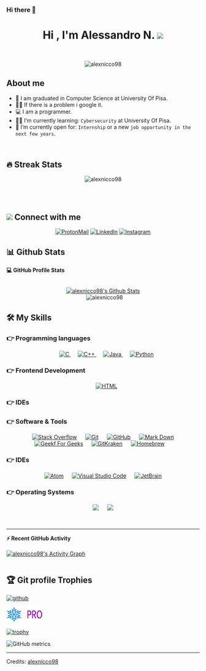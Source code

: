 ### Hi there 👋

<h1 align="center">Hi , I'm Alessandro N. <img src="https://media.giphy.com/media/hvRJCLFzcasrR4ia7z/giphy.gif" width="35"></h1>

<br>

<p align="center"> 
	<img src="https://komarev.com/ghpvc/?username=alexnicco98&label=Profile%20views&color=0e75b6&style=plastic" alt="alexnicco98" /> 
</p>


##  About me
- :school: I am graduated in Computer Science at University Of Pisa.
- :technologist: If there is a problem i google it.
- :computer: I am a programmer.
- :student: I’m currently learning: `Cybersecurity`  at University Of Pisa.
- :thinking: I’m currently open for: `Internship` or a new `job opportunity in the next few years`.

<br>

## 🔥 Streak Stats
<p align="center"><img src="https://github-readme-streak-stats.herokuapp.com/?user=alexnicco98&theme=algolia" alt="alexnicco98" /></p>

<br>
<br>

## <img src="https://media.giphy.com/media/iY8CRBdQXODJSCERIr/giphy.gif" width="30px"> Connect with me
<p align="center">
	<a href="a.niccolini@protonmail.com"><img src="https://img.icons8.com/bubbles/50/000000/gmail.png" alt="ProtonMail"/></a>
	<a href="https://www.linkedin.com/in/alessandro-niccolini-154569236/"><img src="https://img.icons8.com/bubbles/50/000000/linkedin.png" alt="LinkedIn"/></a>
	<a href="https://www.instagram.com/alessandroniccolini/"><img src="https://img.icons8.com/bubbles/50/000000/instagram.png" alt="Instagram"/></a>
</p>

## 📊 Github Stats

  <summary><b>💻 GitHub Profile Stats</b></summary>
  <br/>
  <p align="center">
    <a href="https://github.com/anuraghazra/github-readme-stats"><img alt="alexnicco98's Github Stats" src="https://github-readme-stats.vercel.app/api?username=alexnicco98&show_icons=true&count_private=true&theme=algolia" height="192px"/></a>
<br/>
  &nbsp;
	  <img src="https://github-readme-stats.vercel.app/api/top-langs?username=alexnicco98&langs_count=10&show_icons=true&locale=en&layout=compact&theme=algolia" alt="alexnicco98" height="192px"/>
  <br/>
  </p>


## 🛠️ My Skills

### 👉 Programming languages

<p align="center"> 
  &emsp; 
  <a href="https://www.cprogramming.com/" target="_blank"> 
    <img alt="C" src="https://img.shields.io/badge/C%20-%232370ED.svg?style=plastic&logo=c&logoColor=white">
  </a> 
  &emsp;
  <a href="https://www.w3schools.com/cpp/" target="_blank"> 
    <img alt="C++" src="https://img.shields.io/badge/C++%20-%2300599C.svg?style=plastic&logo=c%2B%2B&logoColor=white">
  </a> 
  &emsp;
  <a href="https://www.java.com" target="_blank"> 
    <img alt="Java" src="https://img.shields.io/badge/Java-%23007396.svg?style=plastic&logo=java&logoColor=white">
  </a>
  &emsp;
   <a href="https://www.python.org" target="_blank">
    <img alt="Python" src="https://img.shields.io/badge/Python%20-%2314354C.svg?style=plastic&logo=python&logoColor=white">
  </a>
</p>

### 👉 Frontend Development
<p align="center"> 
  &emsp; 
  <a href="https://www.w3.org/html/" target="_blank"> 
   <img alt="HTML" src="https://img.shields.io/badge/HTML5%20-%23E34F26.svg?style=plastic&logo=html5&logoColor=white">
  </a>   
</p>

### 👉 IDEs

 ### 👉 Software & Tools
 
<p align="center">
  &emsp;
  <a href="#"><img alt="Stack Overflow" src="https://img.shields.io/badge/-Stack%20Overflow-FE7A16?style=plastic&logo=stack-overflow&logoColor=white"></a>
  &emsp;
    <a href="#"><img alt="Git" src="https://img.shields.io/badge/Git%20-%23F05033.svg?style=plastic&logo=git&logoColor=white"></a>
  &emsp;
    <a href="#"><img alt="GitHub" src="https://img.shields.io/badge/github-%23181717.svg?style=plastic&logo=github&logoColor=white"></a>
  &emsp;
    <a href="#"><img alt="Mark Down" src="https://img.shields.io/badge/Markdown-000000?style=plastic&logo=markdown&logoColor=white"></a>
  &emsp;
    <a href="#"><img alt="Geekf For Geeks" src="https://img.shields.io/badge/geeksforgeeks-%230F9D58.svg?style=plastic&logo=geeksforgeeks&logoColor=white"></a>
  &emsp;
  <a href="#"><img alt="GitKraken" src="https://img.shields.io/badge/GitKraken-179287?style=for-the-badge&labelColor=1A1A2C&logoColor=179287&logo=gitkraken"></a>
  &emsp;
   <a href="#"><img alt="Homebrew" src="https://img.shields.io/badge/Homebrew-f9d094?style=for-the-badge&labelColor=2e2a24&logoColor=FBB040&logo=homebrew"></a>
  &emsp; 
</p>

 ### 👉 IDEs
 
<p align="center">
  &emsp;
  <a href="#"><img alt="Atom" src="https://img.shields.io/badge/atom-%2366595C.svg?&style=plastic&logo=atom&logoColor=white" /></a>
  &emsp;
    <a href="#"><img alt="Visual Studio Code" src="https://img.shields.io/badge/Visual%20Studio%20Code-0078d7.svg?style=plastic&logo=visual-studio-code&logoColor=white"></a>
  &emsp;
    <a href="#"><img alt="JetBrain" src="https://img.shields.io/badge/jetbrains-%23000000.svg?style=plastic&logo=jetbrains&logoColor=white" /></a>
  &emsp;   
</p>

 ### 👉 Operating Systems
 
<p align="center">
  &emsp;
    <a href="#"><img src="https://img.shields.io/badge/Linux-FCC624?style=plastic&logo=linux&logoColor=black"></a>
  &emsp;
    <a href="#"><img src="https://img.shields.io/badge/Windows-0078D6?style=plastic&logo=windows&logoColor=white"></a>
  &emsp; 
</p>

<br/>

----

  <summary><b>⚡ Recent GitHub Activity</b></summary>
  <br/>
   <a href="https://github.com/7oSkaaa"><img alt="alexnicco98's Activity Graph" src="https://activity-graph.herokuapp.com/graph?username=alexnicco98&custom_title=7oSkaaa's%20Contribution%20Graph&theme=react-dark" /></a>
  <br/>


<br/>

## :trophy: Git profile Trophies

[<img src='https://cdn.jsdelivr.net/npm/simple-icons@3.0.1/icons/github.svg' alt='github' height='40'>](https://github.com/alexnicco98)  

<a href='https://archiveprogram.github.com/'><img src='https://raw.githubusercontent.com/acervenky/animated-github-badges/master/assets/acbadge.gif' width='40' height='40'></a> <a href='https://github.com/pricing'><img src='https://raw.githubusercontent.com/acervenky/animated-github-badges/master/assets/pro.gif' width='40' height='40'></a> 

[![trophy](https://github-profile-trophy.vercel.app/?username=alexnicco98)](https://github.com/ryo-ma/github-profile-trophy)

![GitHub metrics](https://metrics.lecoq.io/alexnicco98)  

-----
Credits: [alexnicco98](https://github.com/alexnicco98)
